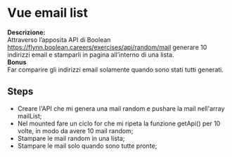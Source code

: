 Vue email list
===
**Descrizione:**<br>
Attraverso l’apposita API di Boolean
https://flynn.boolean.careers/exercises/api/random/mail
generare 10 indirizzi email e stamparli in pagina all’interno di una lista.<br>
**Bonus**<br>
Far comparire gli indirizzi email solamente quando sono stati tutti generati.
## Steps
- Creare l'API che mi genera una mail random e pushare la mail nell'array mailList;
- Nel mounted fare un ciclo for che mi ripeta la funzione getApi() per 10 volte, in modo da avere 10 mail random;
- Stampare le mail random in una lista;
- Stampare le mail solo quando sono tutte pronte;


